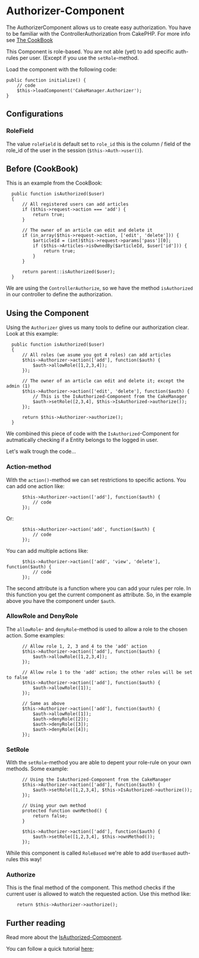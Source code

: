 Authorizer-Component
====================

The AuthorizerComponent allows us to create easy authorization. You have to be familiar with the ControllerAuthorization from CakePHP. For more info see [The CookBook](http://book.cakephp.org/3.0/en/controllers/components/authentication.html#authorization)

This Component is role-based. You are not able (yet) to add specific auth-rules per user. (Except if you use the `setRole`-method.

Load the component with the following code:

    public function initialize() {
        // code
        $this->loadComponent('CakeManager.Authorizer');
    }
    
Configurations
--------------

### RoleField
The value `roleField` is default set to `role_id` this is the column / field of the role_id of the user in the session (`$this->Auth->user()`).

Before (CookBook)
------
This is an example from the CookBook:

      public function isAuthorized($user)
      {
          // All registered users can add articles
          if ($this->request->action === 'add') {
              return true;
          }
      
          // The owner of an article can edit and delete it
          if (in_array($this->request->action, ['edit', 'delete'])) {
              $articleId = (int)$this->request->params['pass'][0];
              if ($this->Articles->isOwnedBy($articleId, $user['id'])) {
                  return true;
              }
          }
      
          return parent::isAuthorized($user);
      }

We are using the `ControllerAuthorize`, so we have the method `isAuthorized` in our controller to define the authorization.

Using the Component
-------------------
Using the `Authorizer` gives us many tools to define our authorization clear. Look at this example:

      public function isAuthorized($user)
      {
          // All roles (we asume you got 4 roles) can add articles
          $this->Authorizer->action(['add'], function($auth) {
              $auth->allowRole([1,2,3,4]);
          });
      
          // The owner of an article can edit and delete it; except the admin (1)
          $this->Authorizer->action(['edit', 'delete'], function($auth) {
              // This is the IsAuthorized-Component from the CakeManager
              $auth->setRole([2,3,4], $this->IsAuthorized->authorize()); 
          });
          
          return $this->Authorizer->authorize();
      }

We combined this piece of code with the `IsAuthorized`-Component for autmatically checking if a Entity belongs to the logged in user.

Let's walk trough the code...

### Action-method
With the `action()`-method we can set restrictions to specific actions.
You can add one action like:

          $this->Authorizer->action(['add'], function($auth) {
              // code
          });

Or:

          $this->Authorizer->action('add', function($auth) {
              // code
          });

You can add multiple actions like:

          $this->Authorizer->action(['add', 'view', 'delete'], function($auth) {
              // code
          });
 
The second attribute is a function where you can add your rules per role. In this function you get the current component as attribute. So, in the example above you have the component under `$auth`.

### AllowRole and DenyRole
The `allowRole`- and `denyRole`-method is used to allow a role to the chosen action. Some examples:

          // Allow role 1, 2, 3 and 4 to the 'add' action
          $this->Authorizer->action(['add'], function($auth) {
              $auth->allowRole([1,2,3,4]);
          });
          
          // Allow role 1 to the 'add' action; the other roles will be set to false
          $this->Authorizer->action(['add'], function($auth) {
              $auth->allowRole([1]);
          });         
          
          // Same as above
          $this->Authorizer->action(['add'], function($auth) {
              $auth->allowRole([1]);
              $auth->denyRole([2]);
              $auth->denyRole([3]);
              $auth->denyRole([4]);
          });   

### SetRole
With the `setRole`-method you are able to depent your role-rule on your own methods. Some example:

          // Using the IsAuthorized-Component from the CakeManager
          $this->Authorizer->action(['add'], function($auth) {
              $auth->setRole([1,2,3,4], $this->IsAuthorized->authorize());
          });
          
          // Using your own method
          protected function ownMethod() {
              return false;
          }
          
          $this->Authorizer->action(['add'], function($auth) {
              $auth->setRole([1,2,3,4], $this->ownMethod());
          });

While this component is called `RoleBased` we're able to add `UserBased` auth-rules this way!
          
### Authorize
This is the final method of the component. This method checks if the current user is allowed to watch the requested action. Use this method like:

        return $this->Authorizer->authorize();
        
Further reading
---------------

Read more about the [IsAuthorized-Component](IsAuthorized.md).

You can follow a quick tutorial [here](../Tutorials-And-Examples/Authorization.md);
